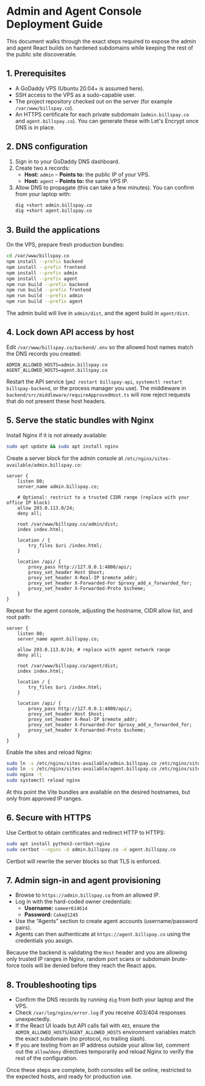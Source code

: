 # Admin and Agent Console Deployment Guide

This document walks through the exact steps required to expose the admin and agent React builds on hardened subdomains while keeping the rest of the public site discoverable.

## 1. Prerequisites

* A GoDaddy VPS (Ubuntu 20.04+ is assumed here).
* SSH access to the VPS as a sudo-capable user.
* The project repository checked out on the server (for example `/var/www/billspay.co`).
* An HTTPS certificate for each private subdomain (`admin.billspay.co` and `agent.billspay.co`). You can generate these with Let's Encrypt once DNS is in place.

## 2. DNS configuration

1. Sign in to your GoDaddy DNS dashboard.
2. Create two `A` records:
   * **Host:** `admin` – **Points to:** the public IP of your VPS.
   * **Host:** `agent` – **Points to:** the same VPS IP.
3. Allow DNS to propagate (this can take a few minutes). You can confirm from your laptop with:
   ```bash
   dig +short admin.billspay.co
   dig +short agent.billspay.co
   ```

## 3. Build the applications

On the VPS, prepare fresh production bundles:
```bash
cd /var/www/billspay.co
npm install --prefix backend
npm install --prefix frontend
npm install --prefix admin
npm install --prefix agent
npm run build --prefix backend
npm run build --prefix frontend
npm run build --prefix admin
npm run build --prefix agent
```
The admin build will live in `admin/dist`, and the agent build in `agent/dist`.

## 4. Lock down API access by host

Edit `/var/www/billspay.co/backend/.env` so the allowed host names match the DNS records you created:
```env
ADMIN_ALLOWED_HOSTS=admin.billspay.co
AGENT_ALLOWED_HOSTS=agent.billspay.co
```
Restart the API service (`pm2 restart billspay-api`, `systemctl restart billspay-backend`, or the process manager you use). The middleware in `backend/src/middleware/requireApprovedHost.ts` will now reject requests that do not present these host headers.

## 5. Serve the static bundles with Nginx

Install Nginx if it is not already available:
```bash
sudo apt update && sudo apt install nginx
```

Create a server block for the admin console at `/etc/nginx/sites-available/admin.billspay.co`:
```nginx
server {
    listen 80;
    server_name admin.billspay.co;

    # Optional: restrict to a trusted CIDR range (replace with your office IP block)
    allow 203.0.113.0/24;
    deny all;

    root /var/www/billspay.co/admin/dist;
    index index.html;

    location / {
        try_files $uri /index.html;
    }

    location /api/ {
        proxy_pass http://127.0.0.1:4000/api/;
        proxy_set_header Host $host;
        proxy_set_header X-Real-IP $remote_addr;
        proxy_set_header X-Forwarded-For $proxy_add_x_forwarded_for;
        proxy_set_header X-Forwarded-Proto $scheme;
    }
}
```

Repeat for the agent console, adjusting the hostname, CIDR allow list, and root path:
```nginx
server {
    listen 80;
    server_name agent.billspay.co;

    allow 203.0.113.0/24; # replace with agent network range
    deny all;

    root /var/www/billspay.co/agent/dist;
    index index.html;

    location / {
        try_files $uri /index.html;
    }

    location /api/ {
        proxy_pass http://127.0.0.1:4000/api/;
        proxy_set_header Host $host;
        proxy_set_header X-Real-IP $remote_addr;
        proxy_set_header X-Forwarded-For $proxy_add_x_forwarded_for;
        proxy_set_header X-Forwarded-Proto $scheme;
    }
}
```

Enable the sites and reload Nginx:
```bash
sudo ln -s /etc/nginx/sites-available/admin.billspay.co /etc/nginx/sites-enabled/
sudo ln -s /etc/nginx/sites-available/agent.billspay.co /etc/nginx/sites-enabled/
sudo nginx -t
sudo systemctl reload nginx
```

At this point the Vite bundles are available on the desired hostnames, but only from approved IP ranges.

## 6. Secure with HTTPS

Use Certbot to obtain certificates and redirect HTTP to HTTPS:
```bash
sudo apt install python3-certbot-nginx
sudo certbot --nginx -d admin.billspay.co -d agent.billspay.co
```
Certbot will rewrite the server blocks so that TLS is enforced.

## 7. Admin sign-in and agent provisioning

* Browse to `https://admin.billspay.co` from an allowed IP.
* Log in with the hard-coded owner credentials:
  * **Username:** `sameer614614`
  * **Password:** `Cake@1245`
* Use the “Agents” section to create agent accounts (username/password pairs).
* Agents can then authenticate at `https://agent.billspay.co` using the credentials you assign.

Because the backend is validating the `Host` header and you are allowing only trusted IP ranges in Nginx, random port scans or subdomain brute-force tools will be denied before they reach the React apps.

## 8. Troubleshooting tips

* Confirm the DNS records by running `dig` from both your laptop and the VPS.
* Check `/var/log/nginx/error.log` if you receive 403/404 responses unexpectedly.
* If the React UI loads but API calls fail with `403`, ensure the `ADMIN_ALLOWED_HOSTS`/`AGENT_ALLOWED_HOSTS` environment variables match the exact subdomain (no protocol, no trailing slash).
* If you are testing from an IP address outside your allow list, comment out the `allow`/`deny` directives temporarily and reload Nginx to verify the rest of the configuration.

Once these steps are complete, both consoles will be online, restricted to the expected hosts, and ready for production use.

